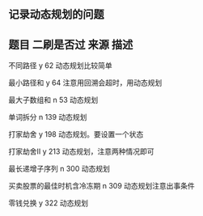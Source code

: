 ## 记录动态规划的问题

## 题目                     二刷是否过    来源   描述

  不同路径                     y          62     动态规划比较简单

  最小路径和                  y         64     注意用回溯会超时，用动态规划
  
  最大子数组和                 n          53      动态规划

  单词拆分                    n          139      动态规划       

  打家劫舍                    y           198      动态规划。要设置一个状态

  打家劫舍Ⅱ                  y           213        动态规划，注意两种情况即可

  最长递增子序列               n           300       动态规划         

  买卖股票的最佳时机含冷冻期      n            309      动态规划注意出事条件

零钱兑换                        y            322      动态规划
